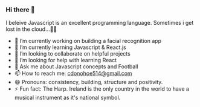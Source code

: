 ### Hi there 👋

I beleive Javascript is an excellent programming language. 
Sometimes i get lost in the cloud...🐱‍🏍


- 🔭 I’m currently working on building a facial recognition app
- 🌱 I’m currently learning Javascript & React.js
- 👯 I’m looking to collaborate on helpful projects
- 🤔 I’m looking for help with learning React
- 💬 Ask me about Javascript concepts and Football
- 📫 How to reach me: cdonohoe514@gmail.com
- 😄 Pronouns: consistency, building, structure and positivity.
- ⚡ Fun fact: The Harp. Ireland is the only country in the world to have a musical instrument as it's national symbol.

